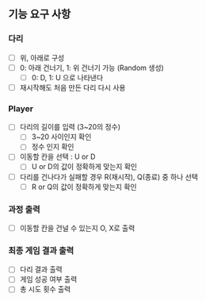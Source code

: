 ## 기능 요구 사항

### 다리
- [ ] 위, 아래로 구성
- [ ] 0: 아래 건너기, 1: 위 건너기 가능 (Random 생성)
  - [ ] 0: D, 1: U 으로 나타낸다
- [ ] 재시작해도 처음 만든 다리 다시 사용

### Player
- [ ] 다리의 길이를 입력 (3~20의 정수)
  - [ ] 3~20 사이인지 확인
  - [ ] 정수 인지 확인
- [ ] 이동할 칸을 선택 : U or D
  - [ ] U or D의 값이 정확하게 맞는지 확인
- [ ] 다리를 건나다가 실패할 경우 R(재시작), Q(종료) 중 하나 선택
  - [ ] R or Q의 값이 정확하게 맞는지 확인

### 과정 출력
- [ ] 이동할 칸을 건널 수 있는지 O, X로 출력

### 최종 게임 결과 출력
- [ ] 다리 결과 출력
- [ ] 게임 성공 여부 출력
- [ ] 총 시도 횟수 출력